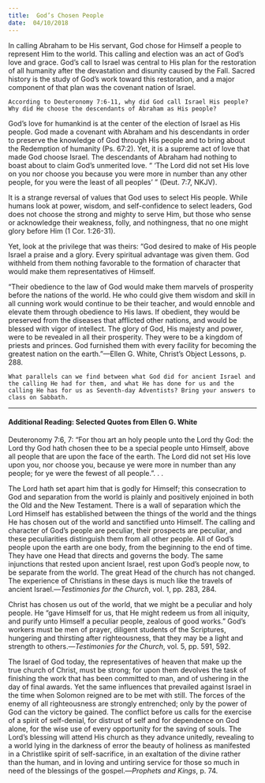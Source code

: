 ```yaml
---
title:  God’s Chosen People
date:  04/10/2018
---
```


In calling Abraham to be His servant, God chose for Himself a people to represent Him to the world. This calling and election was an act of God’s love and grace. God’s call to Israel was central to His plan for the restoration of all humanity after the devastation and disunity caused by the Fall. Sacred history is the study of God’s work toward this restoration, and a major component of that plan was the covenant nation of Israel.

`According to Deuteronomy 7:6-11, why did God call Israel His people? Why did He choose the descendants of Abraham as His people?`

God’s love for humankind is at the center of the election of Israel as His people. God made a covenant with Abraham and his descendants in order to preserve the knowledge of God through His people and to bring about the Redemption of humanity (Ps. 67:2). Yet, it is a supreme act of love that made God choose Israel. The descendants of Abraham had nothing to boast about to claim God’s unmerited love. “ ‘The Lord did not set His love on you nor choose you because you were more in number than any other people, for you were the least of all peoples’ ” (Deut. 7:7, NKJV).

It is a strange reversal of values that God uses to select His people. While humans look at power, wisdom, and self-confidence to select leaders, God does not choose the strong and mighty to serve Him, but those who sense or acknowledge their weakness, folly, and nothingness, that no one might glory before Him (1 Cor. 1:26-31).

Yet, look at the privilege that was theirs: “God desired to make of His people Israel a praise and a glory. Every spiritual advantage was given them. God withheld from them nothing favorable to the formation of character that would make them representatives of Himself.

“Their obedience to the law of God would make them marvels of prosperity before the nations of the world. He who could give them wisdom and skill in all cunning work would continue to be their teacher, and would ennoble and elevate them through obedience to His laws. If obedient, they would be preserved from the diseases that afflicted other nations, and would be blessed with vigor of intellect. The glory of God, His majesty and power, were to be revealed in all their prosperity. They were to be a kingdom of priests and princes. God furnished them with every facility for becoming the greatest nation on the earth.”—Ellen G. White, Christ’s Object Lessons, p. 288.

`What parallels can we find between what God did for ancient Israel and the calling He had for them, and what He has done for us and the calling He has for us as Seventh-day Adventists? Bring your answers to class on Sabbath.`

---

#### Additional Reading: Selected Quotes from Ellen G. White

Deuteronomy 7:6, 7: “For thou art an holy people unto the Lord thy God: the Lord thy God hath chosen thee to be a special people unto Himself, above all people that are upon the face of the earth. The Lord did not set His love upon you, nor choose you, because ye were more in number than any people; for ye were the fewest of all people.”. . . 

The Lord hath set apart him that is godly for Himself; this consecration to God and separation from the world is plainly and positively enjoined in both the Old and the New Testament. There is a wall of separation which the Lord Himself has established between the things of the world and the things He has chosen out of the world and sanctified unto Himself. The calling and character of God’s people are peculiar, their prospects are peculiar, and these peculiarities distinguish them from all other people. All of God’s people upon the earth are one body, from the beginning to the end of time. They have one Head that directs and governs the body. The same injunctions that rested upon ancient Israel, rest upon God’s people now, to be separate from the world. The great Head of the church has not changed. The experience of Christians in these days is much like the travels of ancient Israel.—_Testimonies for the Church_, vol. 1, pp. 283, 284. 

Christ has chosen us out of the world, that we might be a peculiar and holy people. He “gave Himself for us, that He might redeem us from all iniquity, and purify unto Himself a peculiar people, zealous of good works.” God’s workers must be men of prayer, diligent students of the Scriptures, hungering and thirsting after righteousness, that they may be a light and strength to others.—_Testimonies for the Church_, vol. 5, pp. 591, 592.

The Israel of God today, the representatives of heaven that make up the true church of Christ, must be strong; for upon them devolves the task of finishing the work that has been committed to man, and of ushering in the day of final awards. Yet the same influences that prevailed against Israel in the time when Solomon reigned are to be met with still. The forces of the enemy of all righteousness are strongly entrenched; only by the power of God can the victory be gained. The conflict before us calls for the exercise of a spirit of self-denial, for distrust of self and for dependence on God alone, for the wise use of every opportunity for the saving of souls. The Lord’s blessing will attend His church as they advance unitedly, revealing to a world lying in the darkness of error the beauty of holiness as manifested in a Christlike spirit of self-sacrifice, in an exaltation of the divine rather than the human, and in loving and untiring service for those so much in need of the blessings of the gospel.—_Prophets and Kings_, p. 74.